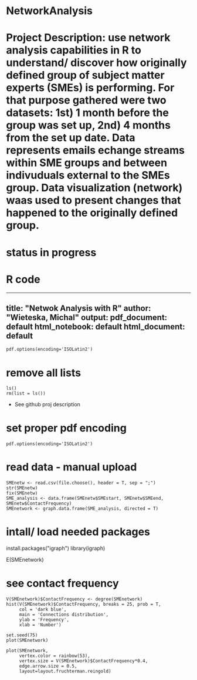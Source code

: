 # NetworkAnalysis
# Project Description: use network analysis capabilities in R to understand/ discover how originally defined group of subject matter experts (SMEs) is performing. For that purpose gathered were two datasets: 1st) 1 month before the group was set up, 2nd) 4 months from the set up date. Data represents emails echange streams within SME groups and between indivuduals external to the SMEs group. Data visualization (network) waas used to present changes that happened to the originally defined group. 

# status in progress

# R code # 
---
title: "Netwok Analysis with R"
author: "Wieteska, Michal"
output:
  pdf_document: default
  html_notebook: default
  html_document: default
---

```{r, echo=FALSE}
pdf.options(encoding='ISOLatin2')
```

# remove all lists
```{r}
ls()
rm(list = ls())
```

* See github proj description

# set proper pdf encoding
```{r, echo=FALSE}
pdf.options(encoding='ISOLatin2')
```


# read data - manual upload
```{r}
SMEnetw <- read.csv(file.choose(), header = T, sep = ";")
str(SMEnetw)
fix(SMEnetw)
SME_analysis <- data.frame(SMEnetw$SMEstart, SMEnetw$SMEend, SMEnetw$ContactFrequency)
SMEnetwork <- graph.data.frame(SME_analysis, directed = T)
```

# intall/ load needed packages
install.packages("igraph")
library(igraph)

E(SMEnetwork)

# see contact frequency
```{r}
V(SMEnetwork)$ContactFrequency <- degree(SMEnetwork)
hist(V(SMEnetwork)$ContactFrequency, breaks = 25, prob = T,
     col = 'dark blue',
     main = 'Connections distribution',
     ylab = 'Frequency',
     xlab = 'Number')
```


```{r}
set.seed(75)
plot(SMEnetwork)
```
```{r}
plot(SMEnetwork,
     vertex.color = rainbow(53),
     vertex.size = V(SMEnetwork)$ContactFrequency*0.4,
     edge.arrow.size = 0.5,
     layout=layout.fruchterman.reingold)
```
